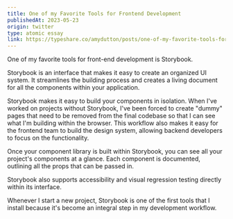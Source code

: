 ```yaml
---
title: One of my Favorite Tools for Frontend Development
publishedAt: 2023-05-23
origin: twitter
type: atomic essay
link: https://typeshare.co/amydutton/posts/one-of-my-favorite-tools-for-frontend-development
---
```


One of my favorite tools for front-end development is Storybook.

Storybook is an interface that makes it easy to create an organized UI system. It streamlines the building process and creates a living document for all the components within your application.

Storybook makes it easy to build your components in isolation. When I've worked on projects without Storybook, I've been forced to create "dummy" pages that need to be removed from the final codebase so that I can see what I'm building within the browser. This workflow also makes it easy for the frontend team to build the design system, allowing backend developers to focus on the functionality.

Once your component library is built within Storybook, you can see all your project's components at a glance. Each component is documented, outlining all the props that can be passed in.

Storybook also supports accessibility and visual regression testing directly within its interface.

Whenever I start a new project, Storybook is one of the first tools that I install because it's become an integral step in my development workflow.

